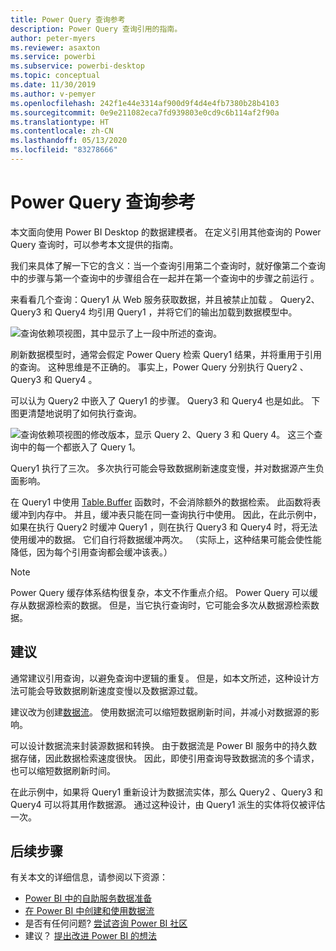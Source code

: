 ```yaml
---
title: Power Query 查询参考
description: Power Query 查询引用的指南。
author: peter-myers
ms.reviewer: asaxton
ms.service: powerbi
ms.subservice: powerbi-desktop
ms.topic: conceptual
ms.date: 11/30/2019
ms.author: v-pemyer
ms.openlocfilehash: 242f1e44e3314af900d9f4d4e4fb7380b28b4103
ms.sourcegitcommit: 0e9e211082eca7fd939803e0cd9c6b114af2f90a
ms.translationtype: HT
ms.contentlocale: zh-CN
ms.lasthandoff: 05/13/2020
ms.locfileid: "83278666"
---
```

# <a name="referencing-power-query-queries"></a>Power Query 查询参考

本文面向使用 Power BI Desktop 的数据建模者。 在定义引用其他查询的 Power Query 查询时，可以参考本文提供的指南。

我们来具体了解一下它的含义：当一个查询引用第二个查询时，就好像第二个查询中的步骤与第一个查询中的步骤组合在一起并在第一个查询中的步骤之前运行  。

来看看几个查询：Query1 从 Web 服务获取数据，并且被禁止加载  。 Query2、Query3 和 Query4    均引用 Query1  ，并将它们的输出加载到数据模型中。

![查询依赖项视图，其中显示了上一段中所述的查询。](media/power-query-referenced-queries/query-dependencies-web-service.png)

刷新数据模型时，通常会假定 Power Query 检索 Query1  结果，并将重用于引用的查询。 这种思维是不正确的。 事实上，Power Query 分别执行 Query2  、Query3  和 Query4  。

可以认为 Query2  中嵌入了 Query1  的步骤。 Query3  和 Query4  也是如此。 下图更清楚地说明了如何执行查询。

![查询依赖项视图的修改版本，显示 Query 2、Query 3 和 Query 4。 这三个查询中的每一个都嵌入了 Query 1。](media/power-query-referenced-queries/query-dependencies-web-service-concept.png)

Query1  执行了三次。 多次执行可能会导致数据刷新速度变慢，并对数据源产生负面影响。

在 Query1  中使用 [Table.Buffer](/powerquery-m/table-buffer) 函数时，不会消除额外的数据检索。 此函数将表缓冲到内存中。 并且，缓冲表只能在同一查询执行中使用。 因此，在此示例中，如果在执行 Query2  时缓冲 Query1  ，则在执行 Query3  和 Query4  时，将无法使用缓冲的数据。 它们自行将数据缓冲两次。 （实际上，这种结果可能会使性能降低，因为每个引用查询都会缓冲该表。）

> [!NOTE]
> Power Query 缓存体系结构很复杂，本文不作重点介绍。 Power Query 可以缓存从数据源检索的数据。 但是，当它执行查询时，它可能会多次从数据源检索数据。

## <a name="recommendations"></a>建议

通常建议引用查询，以避免查询中逻辑的重复。 但是，如本文所述，这种设计方法可能会导致数据刷新速度变慢以及数据源过载。

建议改为创建[数据流](../transform-model/service-dataflows-overview.md)。 使用数据流可以缩短数据刷新时间，并减小对数据源的影响。

可以设计数据流来封装源数据和转换。 由于数据流是 Power BI 服务中的持久数据存储，因此数据检索速度很快。 因此，即使引用查询导致数据流的多个请求，也可以缩短数据刷新时间。

在此示例中，如果将 Query1  重新设计为数据流实体，那么 Query2  、Query3  和 Query4  可以将其用作数据源。 通过这种设计，由 Query1  派生的实体将仅被评估一次。

## <a name="next-steps"></a>后续步骤

有关本文的详细信息，请参阅以下资源：

- [Power BI 中的自助服务数据准备](../transform-model/service-dataflows-overview.md)
- [在 Power BI 中创建和使用数据流](../transform-model/service-dataflows-create-use.md)
- 是否有任何问题? [尝试咨询 Power BI 社区](https://community.powerbi.com/)
- 建议？ [提出改进 Power BI 的想法](https://ideas.powerbi.com/)
